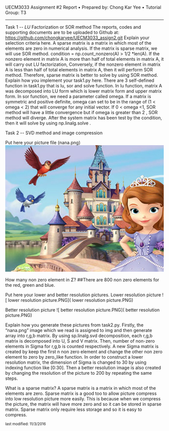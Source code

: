 UECM3033 Assignment #2 Report
•	Prepared by: Chong Kar Yee
•	Tutorial Group: T3
________________________________________
Task 1 -- $LU$ Factorization or SOR method
The reports, codes and supporting documents are to be uploaded to Github at:
https://github.com/chongkaryee/UECM3033_assign2.git
Explain your selection criteria here. A sparse matrix is a matrix in which most of the elements are zero in numerical analysis. If the matrix is sparse matrix, we will use SOR method. condition = np.count_nonzero(A) > 1/2 *len(A). If the nonzero element in matrix A is more than half of total elements in matrix A, it will carry out LU factorization, Conversely, if the nonzero element in matrix A is less than half of total elements in matrix A, then it will perform SOR method. Therefore, sparse matrix is better to solve by using SOR method.
Explain how you implement your task1.py here.
There are 3 self-defined function in task1.py that is lu, sor and solve function. In lu function, matrix A was decomposed into LU form which is lower matrix form and upper matrix form. In sor function, we need a parameter called omega. If a matrix is symmetric and positive definite, omega can set to be in the range of (1 < omega < 2) that will converge for any initial vector. If 0 < omega <1, SOR method will have a little convergence but if omega is greater than 2 , SOR method will diverge. After the system matrix has been test by the condition, then it will solve by using np.linalg.solve .

Task 2 -- SVD method and image compression

Put here your picture file (nana.png)
![ nana.jpg]( nana.jpg)
  
How many non zero element in $\Sigma$?
##There are 800 non zero elements for the red, green and blue.

Put here your lower and better resolution pictures. 
Lower resolution picture
![ lower resolution picture.PNG]( lower resolution picture.PNG)
 
Better resolution picture
![ better resolution picture.PNG]( better resolution picture.PNG)

Explain how you generate these pictures from task2.py.
Firstly, the “nana.png” image which we read is assigned to img and then generate array into r,g,b matrix. By using sp.linalg.svd decomposition, each r,g,b matrix is decomposed into U, S and V matrix. Then, number of non-zero elements in Sigma for r,g,b is counted respectively. A new Sigma matrix is created by keep the first n non zero element and change the other non zero element to zero by zero_like function. In order to construct a lower resolution matrix, the dimension of Sigma is changed to 30 by using indexing function like [0:30]. Then a better resolution image is also created by changing the resolution of the picture to 200 by repeating the same steps. 


What is a sparse matrix?
A sparse matrix is a matrix in which most of the elements are zero. Sparse matrix is a good too to allow picture compress into low resolution picture more easily. This is because when we compress the picture, the matrix will have more zero and so it can be stored in sparse matrix. Sparse matrix only require less storage and so it is easy to compress. 


<sup>last modified: 11/3/2016</sup>

